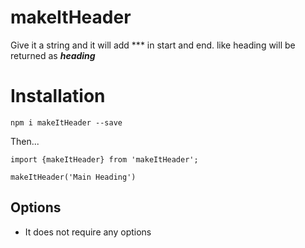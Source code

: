 # makeItHeader
Give it a string and it will add *** in start and end.
like heading will be returned as ***heading***

# Installation

`npm i makeItHeader --save`

Then...

```
import {makeItHeader} from 'makeItHeader';

makeItHeader('Main Heading')
```

## Options

* It does not require any options
